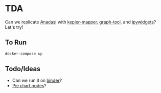 # TDA

Can we replicate [Anadasi](https://www.ayasdi.com/) with [kepler-mapper](https://github.com/scikit-tda/kepler-mapper), [graph-tool](https://graph-tool.skewed.de/), and [ipywidgets](https://github.com/jupyter-widgets/ipywidgets)? Let's try!

## To Run

```bash
docker-compose up
```

## Todo/Ideas

- Can we run it on [binder](https://mybinder.readthedocs.io/en/latest/)?
- [Pie chart nodes](https://graph-tool.skewed.de/static/doc/demos/inference/inference.html?highlight=pie#id15)?